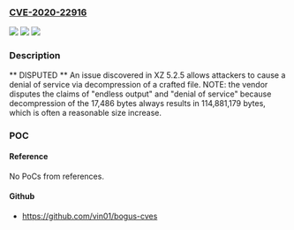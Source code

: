 ### [CVE-2020-22916](https://cve.mitre.org/cgi-bin/cvename.cgi?name=CVE-2020-22916)
![](https://img.shields.io/static/v1?label=Product&message=n%2Fa&color=blue)
![](https://img.shields.io/static/v1?label=Version&message=n%2Fa&color=blue)
![](https://img.shields.io/static/v1?label=Vulnerability&message=n%2Fa&color=brighgreen)

### Description

** DISPUTED ** An issue discovered in XZ 5.2.5 allows attackers to cause a denial of service via decompression of a crafted file. NOTE: the vendor disputes the claims of "endless output" and "denial of service" because decompression of the 17,486 bytes always results in 114,881,179 bytes, which is often a reasonable size increase.

### POC

#### Reference
No PoCs from references.

#### Github
- https://github.com/vin01/bogus-cves

